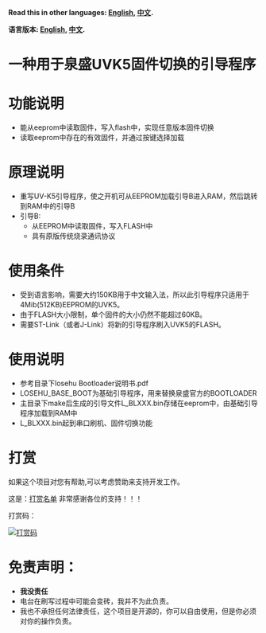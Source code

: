 **Read this in other languages: [English](README_en.md), [中文](README.md).**

**语言版本: [English](README_en.md), [中文](README.md).**

# 一种用于泉盛UVK5固件切换的引导程序

# 功能说明
* 能从eeprom中读取固件，写入flash中，实现任意版本固件切换
* 读取eeprom中存在的有效固件，并通过按键选择加载


# 原理说明
* 重写UV-K5引导程序，使之开机可从EEPROM加载引导B进入RAM，然后跳转到RAM中的引导B
* 引导B:
  * 从EEPROM中读取固件，写入FLASH中
  * 具有原版传统烧录通讯协议
  

# 使用条件
* 受到语言影响，需要大约150KB用于中文输入法，所以此引导程序只适用于4Mib(512KB)EEPROM的UVK5。
* 由于FLASH大小限制，单个固件的大小仍然不能超过60KB。
* 需要ST-Link（或者J-Link）将新的引导程序刷入UVK5的FLASH。

# 使用说明
* 参考目录下losehu Bootloader说明书.pdf
* LOSEHU_BASE_BOOT为基础引导程序，用来替换泉盛官方的BOOTLOADER
* 主目录下make后生成的引导文件L_BLXXX.bin存储在eeprom中，由基础引导程序加载到RAM中
* L_BLXXX.bin起到串口刷机、固件切换功能

# 打赏

如果这个项目对您有帮助,可以考虑赞助来支持开发工作。

这是：[打赏名单](https://losehu.github.io/payment-codes/#%E6%94%B6%E6%AC%BE%E7%A0%81) 非常感谢各位的支持！！！

打赏码：

[![打赏码](https://github.com/losehu/uv-k5-firmware-chinese/blob/main/payment/show.png)](https://losehu.github.io/payment-codes/)

# 免责声明：

* **我没责任**
* 电台在刷写过程中可能会变砖，我并不为此负责。
* 我也不承担任何法律责任，这个项目是开源的，你可以自由使用，但是你必须对你的操作负责。

